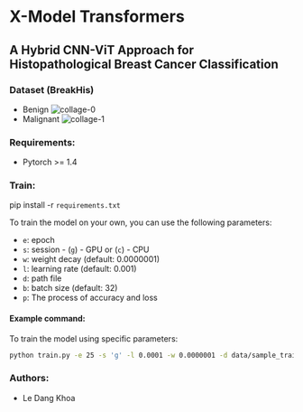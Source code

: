 # X-Model Transformers

## A Hybrid CNN-ViT Approach for Histopathological Breast Cancer Classification

### Dataset (BreakHis)
- Benign
![collage-0](https://github.com/user-attachments/assets/99a5a00a-b393-45af-8e18-95bc9bc6c228)
- Malignant
![collage-1](https://github.com/user-attachments/assets/d10ea1ac-5a81-4b7b-ac2c-e30f69d4a85d)


### Requirements:

- Pytorch >= 1.4

### Train:
pip install -r `requirements.txt`

To train the model on your own, you can use the following parameters:

- `e`: epoch
- `s`: session - (`g`) - GPU or (`c`) - CPU
- `w`: weight decay (default: 0.0000001)
- `l`: learning rate (default: 0.001)
- `d`: path file
- `b`: batch size (default: 32)
- `p`: The process of accuracy and loss

#### Example command:

To train the model using specific parameters:

```bash
python train.py -e 25 -s 'g' -l 0.0001 -w 0.0000001 -d data/sample_train_data/ -p
```

### Authors:
- Le Dang Khoa

